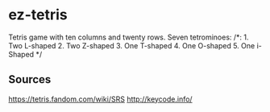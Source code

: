 # ez-tetris
Tetris game with ten columns and twenty rows.
Seven tetrominoes:
/*:
    1. Two L-shaped
    2. Two Z-shaped
    3. One T-shaped
    4. One O-shaped
    5. One i-Shaped
*/

## Sources
https://tetris.fandom.com/wiki/SRS
http://keycode.info/
